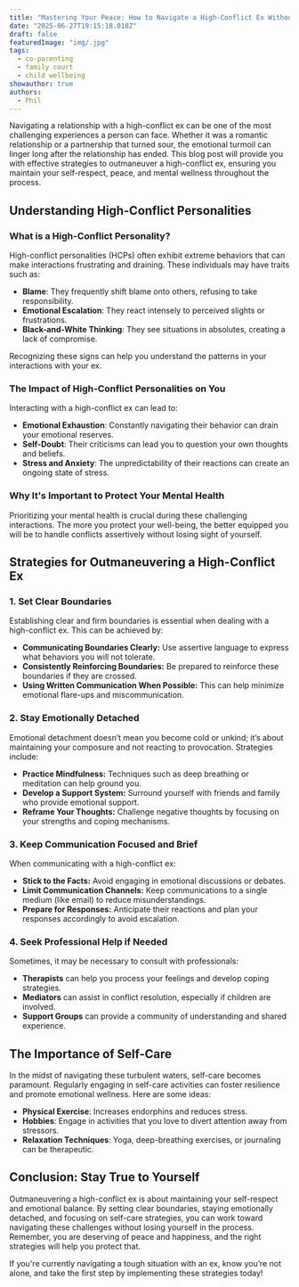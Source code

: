 ```yaml
---
title: "Mastering Your Peace: How to Navigate a High-Conflict Ex Without Losing Yourself"
date: "2025-06-27T19:15:18.018Z"
draft: false
featuredImage: "img/.jpg"
tags:
  - co-parenting
  - family court
  - child wellbeing
showauthor: true
authors:
  - Phil
---
```




Navigating a relationship with a high-conflict ex can be one of the most challenging experiences a person can face. Whether it was a romantic relationship or a partnership that turned sour, the emotional turmoil can linger long after the relationship has ended. This blog post will provide you with effective strategies to outmaneuver a high-conflict ex, ensuring you maintain your self-respect, peace, and mental wellness throughout the process.

## Understanding High-Conflict Personalities

### What is a High-Conflict Personality?

High-conflict personalities (HCPs) often exhibit extreme behaviors that can make interactions frustrating and draining. These individuals may have traits such as:
- **Blame**: They frequently shift blame onto others, refusing to take responsibility.
- **Emotional Escalation**: They react intensely to perceived slights or frustrations.
- **Black-and-White Thinking**: They see situations in absolutes, creating a lack of compromise.

Recognizing these signs can help you understand the patterns in your interactions with your ex.

### The Impact of High-Conflict Personalities on You

Interacting with a high-conflict ex can lead to:
- **Emotional Exhaustion**: Constantly navigating their behavior can drain your emotional reserves.
- **Self-Doubt**: Their criticisms can lead you to question your own thoughts and beliefs.
- **Stress and Anxiety**: The unpredictability of their reactions can create an ongoing state of stress.

### Why It's Important to Protect Your Mental Health

Prioritizing your mental health is crucial during these challenging interactions. The more you protect your well-being, the better equipped you will be to handle conflicts assertively without losing sight of yourself.

## Strategies for Outmaneuvering a High-Conflict Ex

### 1. Set Clear Boundaries

Establishing clear and firm boundaries is essential when dealing with a high-conflict ex. This can be achieved by:
- **Communicating Boundaries Clearly:** Use assertive language to express what behaviors you will not tolerate.
- **Consistently Reinforcing Boundaries:** Be prepared to reinforce these boundaries if they are crossed.
- **Using Written Communication When Possible:** This can help minimize emotional flare-ups and miscommunication.

### 2. Stay Emotionally Detached

Emotional detachment doesn’t mean you become cold or unkind; it’s about maintaining your composure and not reacting to provocation. Strategies include:
- **Practice Mindfulness:** Techniques such as deep breathing or meditation can help ground you.
- **Develop a Support System:** Surround yourself with friends and family who provide emotional support.
- **Reframe Your Thoughts:** Challenge negative thoughts by focusing on your strengths and coping mechanisms.

### 3. Keep Communication Focused and Brief

When communicating with a high-conflict ex:
- **Stick to the Facts:** Avoid engaging in emotional discussions or debates.
- **Limit Communication Channels:** Keep communications to a single medium (like email) to reduce misunderstandings.
- **Prepare for Responses:** Anticipate their reactions and plan your responses accordingly to avoid escalation.

### 4. Seek Professional Help if Needed

Sometimes, it may be necessary to consult with professionals:
- **Therapists** can help you process your feelings and develop coping strategies.
- **Mediators** can assist in conflict resolution, especially if children are involved.
- **Support Groups** can provide a community of understanding and shared experience.

## The Importance of Self-Care

In the midst of navigating these turbulent waters, self-care becomes paramount. Regularly engaging in self-care activities can foster resilience and promote emotional wellness. Here are some ideas:
- **Physical Exercise**: Increases endorphins and reduces stress.
- **Hobbies**: Engage in activities that you love to divert attention away from stressors.
- **Relaxation Techniques**: Yoga, deep-breathing exercises, or journaling can be therapeutic.

## Conclusion: Stay True to Yourself

Outmaneuvering a high-conflict ex is about maintaining your self-respect and emotional balance. By setting clear boundaries, staying emotionally detached, and focusing on self-care strategies, you can work toward navigating these challenges without losing yourself in the process. Remember, you are deserving of peace and happiness, and the right strategies will help you protect that. 

If you're currently navigating a tough situation with an ex, know you’re not alone, and take the first step by implementing these strategies today!

